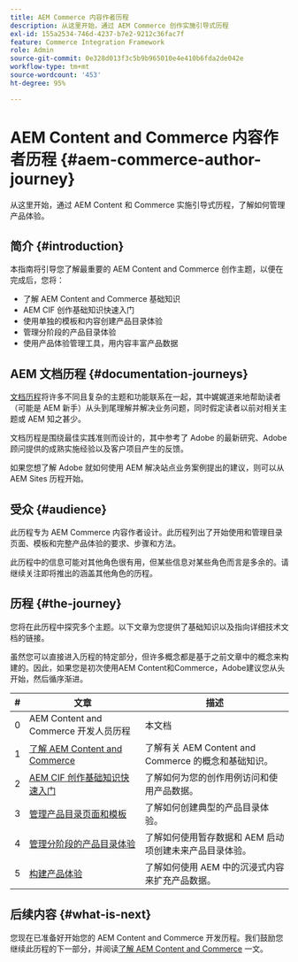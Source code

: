 ```yaml
---
title: AEM Commerce 内容作者历程
description: 从这里开始，通过 AEM Commerce 创作实施引导式历程
exl-id: 155a2534-746d-4237-b7e2-9212c36fac7f
feature: Commerce Integration Framework
role: Admin
source-git-commit: 0e328d013f3c5b9b965010e4e410b6fda2de042e
workflow-type: tm+mt
source-wordcount: '453'
ht-degree: 95%

---
```


# AEM Content and Commerce 内容作者历程 {#aem-commerce-author-journey}

从这里开始，通过 AEM Content 和 Commerce 实施引导式历程，了解如何管理产品体验。

## 简介 {#introduction}

本指南将引导您了解最重要的 AEM Content and Commerce 创作主题，以便在完成后，您将：

* 了解 AEM Content and Commerce 基础知识
* AEM CIF 创作基础知识快速入门
* 使用单独的模板和内容创建产品目录体验
* 管理分阶段的产品目录体验
* 使用产品体验管理工具，用内容丰富产品数据

## AEM 文档历程 {#documentation-journeys}

[文档历程](/help/journey-documentation/documentation-journeys.md)将许多不同且复杂的主题和功能联系在一起，其中娓娓道来地帮助读者（可能是 AEM 新手）从头到尾理解并解决业务问题，同时假定读者以前对相关主题或 AEM 知之甚少。

文档历程是围绕最佳实践准则而设计的，其中参考了 Adobe 的最新研究、Adobe 顾问提供的成熟实施经验以及客户项目产生的反馈。

如果您想了解 Adobe 就如何使用 AEM 解决站点业务案例提出的建议，则可以从 AEM Sites 历程开始。

## 受众 {#audience}

此历程专为 AEM Commerce 内容作者设计。此历程列出了开始使用和管理目录页面、模板和完整产品体验的要求、步骤和方法。

此历程中的信息可能对其他角色很有用，但某些信息对某些角色而言是多余的。请继续关注即将推出的涵盖其他角色的历程。

## 历程 {#the-journey}

您将在此历程中探究多个主题。以下文章为您提供了基础知识以及指向详细技术文档的链接。

虽然您可以直接进入历程的特定部分，但许多概念都是基于之前文章中的概念来构建的。因此，如果您是初次使用AEM Content和Commerce，Adobe建议您从头开始，然后循序渐进。

| # | 文章 | 描述 |
|---|---|---|
| 0 | AEM Content and Commerce 开发人员历程 | 本文档 |
| 1 | [了解 AEM Content and Commerce](/help/commerce-cloud/introduction.md) | 了解有关 AEM Content and Commerce 的概念和基础知识。 |
| 2 | [AEM CIF 创作基础知识快速入门](getting-started.md) | 了解如何为您的创作用例访问和使用产品数据。 |
| 3 | [管理产品目录页面和模板](catalog-templates.md) | 了解如何创建典型的产品目录体验。 |
| 4 | [管理分阶段的产品目录体验](staged-catalog.md) | 了解如何使用暂存数据和 AEM 启动项创建未来产品目录体验。 |
| 5 | [构建产品体验](product-experience-management.md) | 了解如何使用 AEM 中的沉浸式内容来扩充产品数据。 |

## 后续内容 {#what-is-next}

您现在已准备好开始您的 AEM Content and Commerce 开发历程。我们鼓励您继续此历程的下一部分，并阅读[了解 AEM Content and Commerce](/help/commerce-cloud/introduction.md) 一文。
